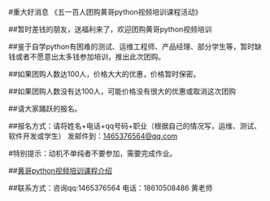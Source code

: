 #重大好消息  《五一百人团购黄哥python视频培训课程活动》

##暂时差钱的朋友，送福利来了，欢迎团购黄哥python视频培训

##鉴于自学python有困难的测试、运维工程师、产品经理、部分学生等，暂时缺钱或者不愿意出太多钱参加培训，推出此次团购。


##如果团购人数达100人，价格大大的优惠，价格暂时保密。

##如果团购人数没有达100人，可能价格没有很大的优惠或取消这次团购

##请大家踊跃的报名。


##报名方式：请将姓名+电话+qq号码+职业（根据自己的情况写，运维、测试、软件开发或学生） 发邮件到：1465376564@qq.com


#特别提示：动机不单纯者不要参加，需要完成作业。


##[黄哥python视频培训课程介绍](https://github.com/pythonpeixun/article/blob/master/index.md)


##联系方式：咨询qq:1465376564 电话：18610508486 黄老师